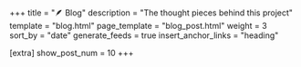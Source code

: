 +++
title = "🪶 Blog"
description = "The thought pieces behind this project"
template = "blog.html"
page_template = "blog_post.html"
weight = 3
sort_by = "date"
generate_feeds = true
insert_anchor_links = "heading"

[extra]
show_post_num = 10
+++
